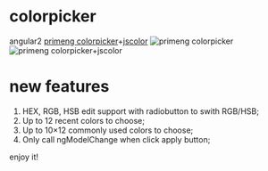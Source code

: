 # colorpicker
angular2 [primeng colorpicker](https://www.primefaces.org/primeng/showcase/#/colorpicker)+[jscolor](http://jscolor.com)
![primeng colorpicker](../master/before20200409.png)
![primeng colorpicker+jscolor](../master/after20200409.png)
# new features
1. HEX, RGB, HSB edit support with radiobutton to swith RGB/HSB;
2. Up to 12 recent colors to choose;
3. Up to 10×12 commonly used colors to choose;
4. Only call ngModelChange when click apply button;

enjoy it!
